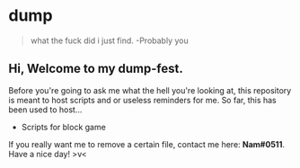 # dump
> what the fuck did i just find. -Probably you

## Hi, Welcome to my dump-fest. 

Before you're going to ask me what the hell you're looking at, this repository is meant to host scripts and or useless reminders for me. 
So far, this has been used to host...

- Scripts for block game

If you really want me to remove a certain file, contact me here: **Nam#0511**. Have a nice day! >v<
